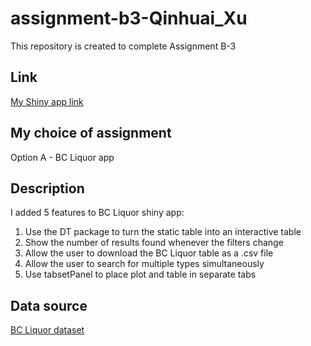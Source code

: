 # assignment-b3-Qinhuai_Xu
This repository is created to complete Assignment B-3

## Link
[My Shiny app link](https://qinhuaixu.shinyapps.io/assignment-b3-qinhuai_xu/) 

## My choice of assignment
Option A - BC Liquor app

## Description
I added 5 features to BC Liquor shiny app:
1. Use the DT package to turn the static table into an interactive table
2. Show the number of results found whenever the filters change
3. Allow the user to download the BC Liquor table as a .csv file
4. Allow the user to search for multiple types simultaneously
5. Use tabsetPanel to place plot and table in separate tabs

## Data source
[BC Liquor dataset](https://github.com/daattali/shiny-server/blob/master/bcl/data/bcl-data.csv)
